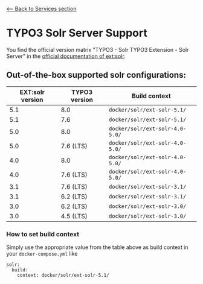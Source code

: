 [<-- Back to Services section](../../documentation/SERVICES.md)

# TYPO3 Solr Server Support

You find the official version matrix "TYPO3 - Solr TYPO3 Extension - Solr Server" in the [official documentation of ext:solr](https://docs.typo3.org/typo3cms/extensions/solr/Appendix/VersionMatrix.html).

## Out-of-the-box supported solr configurations:


EXT:solr version | TYPO3 version | Build context
-----------------|---------------|---------------------------------
5.1              | 8.0           | `docker/solr/ext-solr-5.1/`
5.1              | 7.6           | `docker/solr/ext-solr-5.1/`
5.0              | 8.0           | `docker/solr/ext-solr-4.0-5.0/`
5.0              | 7.6 (LTS)     | `docker/solr/ext-solr-4.0-5.0/`
4.0              | 8.0           | `docker/solr/ext-solr-4.0-5.0/`
4.0              | 7.6 (LTS)     | `docker/solr/ext-solr-4.0-5.0/`
3.1              | 7.6 (LTS)     | `docker/solr/ext-solr-3.1/`
3.1              | 6.2 (LTS)     | `docker/solr/ext-solr-3.1/`
3.0              | 6.2 (LTS)     | `docker/solr/ext-solr-3.0/`
3.0              | 4.5 (LTS)     | `docker/solr/ext-solr-3.0/`



### How to set build context

Simply use the appropriate value from the table above as build context in your `docker-compose.yml` like

    solr:
      build:
        context: docker/solr/ext-solr-5.1/
